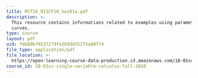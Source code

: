```yaml
---
title: MIT18_01SCF10_Ses81a.pdf
description: >-
  This resource contains informations related to examples using parametrized
  curves.
type: course
layout: pdf
uid: f6b80bf9237279fe2b9dd35275ad8f74
file_type: application/pdf
file_location: >-
  https://open-learning-course-data-production.s3.amazonaws.com/18-01sc-single-variable-calculus-fall-2010/f6b80bf9237279fe2b9dd35275ad8f74_MIT18_01SCF10_Ses81a.pdf
course_id: 18-01sc-single-variable-calculus-fall-2010
---
```

